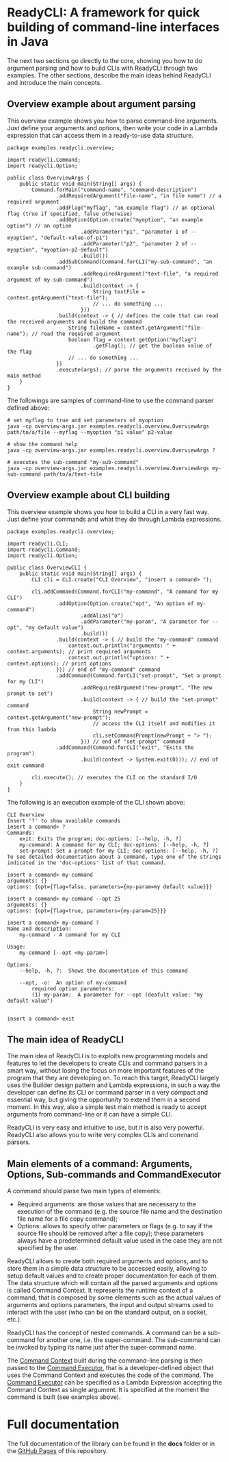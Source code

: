 # ReadyCLI: A framework for quick building of command-line interfaces in Java
The next two sections go directly to the core, showing you how to do argument parsing and how to build CLIs with ReadyCLI through two examples. The other sections, describe the main ideas behind ReadyCLI and introduce the main concepts.

## Overview example about argument parsing
This overview example shows you how to parse command-line arguments.
Just define your arguments and options, then write your code in a Lambda expression that can access them in a ready-to-use data structure.

~~~
package examples.readycli.overview;

import readycli.Command;
import readycli.Option;

public class OverviewArgs {
	public static void main(String[] args) {
		Command.forMain("command-name", "command-description")
				.addRequiredArgument("file-name", "in file name") // a required argument
				.addFlag("myflag", "an example flag") // an optional flag (true if specified, false otherwise)
				.addOption(Option.create("myoption", "an example option") // an option
						.addParameter("p1", "parameter 1 of --myoption", "default-value-of-p1")
						.addParameter("p2", "parameter 2 of --myoption", "myoption-p2-default")
						.build())
				.addSubCommand(Command.forCLI("my-sub-command", "an example sub-command")
						.addRequiredArgument("text-file", "a required argument of my-sub-command")
						.build(context -> {
							String textFile = context.getArgument("text-file");
							// ... do something ...
						}))
				.build(context -> { // defines the code that can read the received arguments and build the command
					String fileName = context.getArgument("file-name"); // read the required argument
					boolean flag = context.getOption("myflag")
							.getFlag(); // get the boolean value of the flag
					// ... do something ...
				})
				.execute(args); // parse the arguments received by the main method
	}
}
~~~

The followings are samples of command-line to use the command parser defined above:

~~~
# set myflag to true and set parameters of myoption
java -cp overview-args.jar examples.readycli.overview.OverviewArgs path/to/a/file --myflag --myoption "p1 value" p2-value

# show the command help
java -cp overview-args.jar examples.readycli.overview.OverviewArgs ?

# executes the sub-command "my-sub-command"
java -cp overview-args.jar examples.readycli.overview.OverviewArgs my-sub-command path/to/a/text-file

~~~

## Overview example about CLI building
This overview example shows you how to build a CLI in a very fast way.
Just define your commands and what they do through Lambda expressions.

~~~
package examples.readycli.overview;

import readycli.CLI;
import readycli.Command;
import readycli.Option;

public class OverviewCLI {
	public static void main(String[] args) {
		CLI cli = CLI.create("CLI Overview", "insert a command> ");

		cli.addCommand(Command.forCLI("my-command", "A command for my CLI")
				.addOption(Option.create("opt", "An option of my-command")
						.addAlias("o")
						.addParameter("my-param", "A parameter for --opt", "my default value")
						.build())
				.build(context -> { // build the "my-command" command
					context.out.println("arguments: " + context.arguments); // print required arguments
					context.out.println("options: " + context.options); // print options
				})) // end of "my-command" command
				.addCommand(Command.forCLI("set-prompt", "Set a prompt for my CLI")
						.addRequiredArgument("new-prompt", "The new prompt to set")
						.build(context -> { // build the "set-prompt" command
							String newPrompt = context.getArgument("new-prompt");
							// access the CLI itself and modifies it from this lambda
							cli.setCommandPrompt(newPrompt + "> ");
						})) // end of "set-prompt" command
				.addCommand(Command.forCLI("exit", "Exits the program")
						.build(context -> System.exit(0))); // end of exit command

		cli.execute(); // executes the CLI on the standard I/O
	}
}
~~~

The following is an execution example of the CLI shown above:

~~~
CLI Overview
Insert '?' to show available commands
insert a command> ?
Commands:
	exit: Exits the program; doc-options: [--help, -h, ?]
	my-command: A command for my CLI; doc-options: [--help, -h, ?]
	set-prompt: Set a prompt for my CLI; doc-options: [--help, -h, ?]
To see detailed documentation about a command, type one of the strings indicated in the 'doc-options' list of that command.

insert a command> my-command
arguments: {}
options: {opt={flag=false, parameters={my-param=my default value}}}

insert a command> my-command --opt 25
arguments: {}
options: {opt={flag=true, parameters={my-param=25}}}

insert a command> my-command ?
Name and description:
	my-command - A command for my CLI

Usage:
	my-command [--opt <my-param>]

Options:
	--help, -h, ?:  Shows the documentation of this command

	--opt, -o:  An option of my-command
		required option parameters:
		(1)	my-param:  A parameter for --opt (deafult value: "my default value")


insert a command> exit

~~~

## The main idea of ReadyCLI
The main idea of ReadyCLI is to exploits new programming models and features to let the developers to create CLIs and command parsers in a smart way, without losing the focus on more important features of the program that they are developing on. To reach this target, ReadyCLI largely uses the Builder design pattern and Lambda expressions, in such a way the developer can define its CLI or command parser in a very compact and essential way, but giving the opportunity to extend them in a second moment. In this way, also a simple test main method is ready to accept arguments from command-line or it can have a simple CLI.

ReadyCLI is very easy and intuitive to use, but it is also very powerful. ReadyCLI also allows you to write very complex CLIs and command parsers.

## Main elements of a command: Arguments, Options, Sub-commands and CommandExecutor
A command should parse two main types of elements:

- Required arguments: are those values that are necessary to the execution of the command (e.g. the source file name and the destination file name for a file copy command);
- Options: allows to specify other parameters or flags (e.g. to say if the source file should be removed after a file copy); these parameters always have a predetermined default value used in the case they are not specified by the user.

ReadyCLI allows to create both required arguments and options, and to store them in a simple data structure to be accessed easily, allowing to setup default values and to create proper documentation for each of them. The data structure which will contain all the parsed arguments and options is called Command Context. It represents the runtime context of a command, that is composed by some elements such as the actual values of arguments and options parameters, the input and output streams used to interact with the user (who can be on the standard output, on a socket, etc.).

ReadyCLI has the concept of nested commands. A command can be a sub-command for another one, i.e. the super-command. The sub-command can be invoked by typing its name just after the super-command name.

The [Command Context](https://sv-giampa.github.io/ReadyCLI/readycli/CommandContext.html) built during the command-line parsing is then passed to the [Command Executor](https://sv-giampa.github.io/ReadyCLI/readycli/CommandExecutor.html), that is a developer-defined object that uses the Command Context and executes the code of the command. The [Command Executor](https://sv-giampa.github.io/ReadyCLI/readycli/CommandExecutor.html) can be specified as a Lambda Expression accepting the Command Context as single argument. It is specified at the moment the command is built (see examples above).

# Full documentation
The full documentation of the library can be found in the  __docs__  folder or in the [GitHub Pages](https://sv-giampa.github.io/ReadyCLI/index.html) of this repository.
